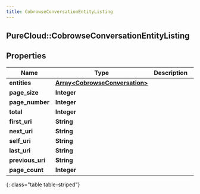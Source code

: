 ```yaml
---
title: CobrowseConversationEntityListing
---
```

## PureCloud::CobrowseConversationEntityListing

## Properties

|Name | Type | Description | Notes|
|------------ | ------------- | ------------- | -------------|
| **entities** | [**Array&lt;CobrowseConversation&gt;**](CobrowseConversation.html) |  | [optional] |
| **page_size** | **Integer** |  | [optional] |
| **page_number** | **Integer** |  | [optional] |
| **total** | **Integer** |  | [optional] |
| **first_uri** | **String** |  | [optional] |
| **next_uri** | **String** |  | [optional] |
| **self_uri** | **String** |  | [optional] |
| **last_uri** | **String** |  | [optional] |
| **previous_uri** | **String** |  | [optional] |
| **page_count** | **Integer** |  | [optional] |
{: class="table table-striped"}


